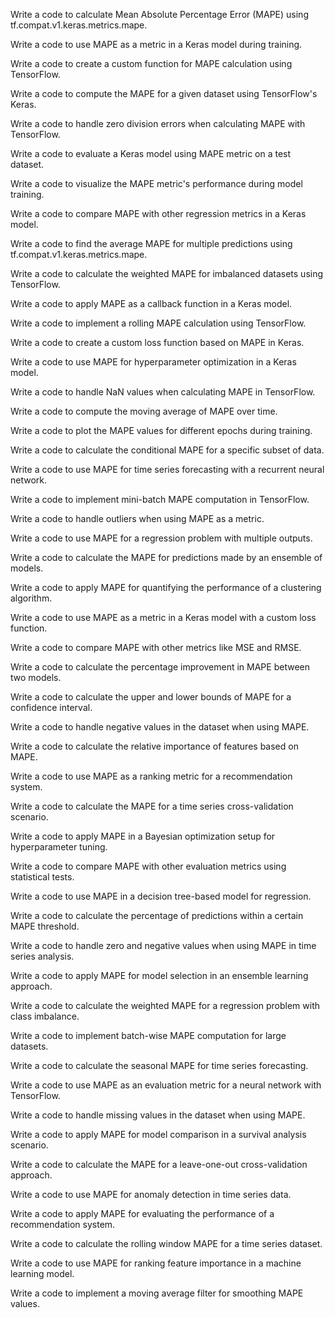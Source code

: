 Write a code to calculate Mean Absolute Percentage Error (MAPE) using tf.compat.v1.keras.metrics.mape.

Write a code to use MAPE as a metric in a Keras model during training.

Write a code to create a custom function for MAPE calculation using TensorFlow.

Write a code to compute the MAPE for a given dataset using TensorFlow's Keras.

Write a code to handle zero division errors when calculating MAPE with TensorFlow.

Write a code to evaluate a Keras model using MAPE metric on a test dataset.

Write a code to visualize the MAPE metric's performance during model training.

Write a code to compare MAPE with other regression metrics in a Keras model.

Write a code to find the average MAPE for multiple predictions using tf.compat.v1.keras.metrics.mape.

Write a code to calculate the weighted MAPE for imbalanced datasets using TensorFlow.

Write a code to apply MAPE as a callback function in a Keras model.

Write a code to implement a rolling MAPE calculation using TensorFlow.

Write a code to create a custom loss function based on MAPE in Keras.

Write a code to use MAPE for hyperparameter optimization in a Keras model.

Write a code to handle NaN values when calculating MAPE in TensorFlow.

Write a code to compute the moving average of MAPE over time.

Write a code to plot the MAPE values for different epochs during training.

Write a code to calculate the conditional MAPE for a specific subset of data.

Write a code to use MAPE for time series forecasting with a recurrent neural network.

Write a code to implement mini-batch MAPE computation in TensorFlow.

Write a code to handle outliers when using MAPE as a metric.

Write a code to use MAPE for a regression problem with multiple outputs.

Write a code to calculate the MAPE for predictions made by an ensemble of models.

Write a code to apply MAPE for quantifying the performance of a clustering algorithm.

Write a code to use MAPE as a metric in a Keras model with a custom loss function.

Write a code to compare MAPE with other metrics like MSE and RMSE.

Write a code to calculate the percentage improvement in MAPE between two models.

Write a code to calculate the upper and lower bounds of MAPE for a confidence interval.

Write a code to handle negative values in the dataset when using MAPE.

Write a code to calculate the relative importance of features based on MAPE.

Write a code to use MAPE as a ranking metric for a recommendation system.

Write a code to calculate the MAPE for a time series cross-validation scenario.

Write a code to apply MAPE in a Bayesian optimization setup for hyperparameter tuning.

Write a code to compare MAPE with other evaluation metrics using statistical tests.

Write a code to use MAPE in a decision tree-based model for regression.

Write a code to calculate the percentage of predictions within a certain MAPE threshold.

Write a code to handle zero and negative values when using MAPE in time series analysis.

Write a code to apply MAPE for model selection in an ensemble learning approach.

Write a code to calculate the weighted MAPE for a regression problem with class imbalance.

Write a code to implement batch-wise MAPE computation for large datasets.

Write a code to calculate the seasonal MAPE for time series forecasting.

Write a code to use MAPE as an evaluation metric for a neural network with TensorFlow.

Write a code to handle missing values in the dataset when using MAPE.

Write a code to apply MAPE for model comparison in a survival analysis scenario.

Write a code to calculate the MAPE for a leave-one-out cross-validation approach.

Write a code to use MAPE for anomaly detection in time series data.

Write a code to apply MAPE for evaluating the performance of a recommendation system.

Write a code to calculate the rolling window MAPE for a time series dataset.

Write a code to use MAPE for ranking feature importance in a machine learning model.

Write a code to implement a moving average filter for smoothing MAPE values.